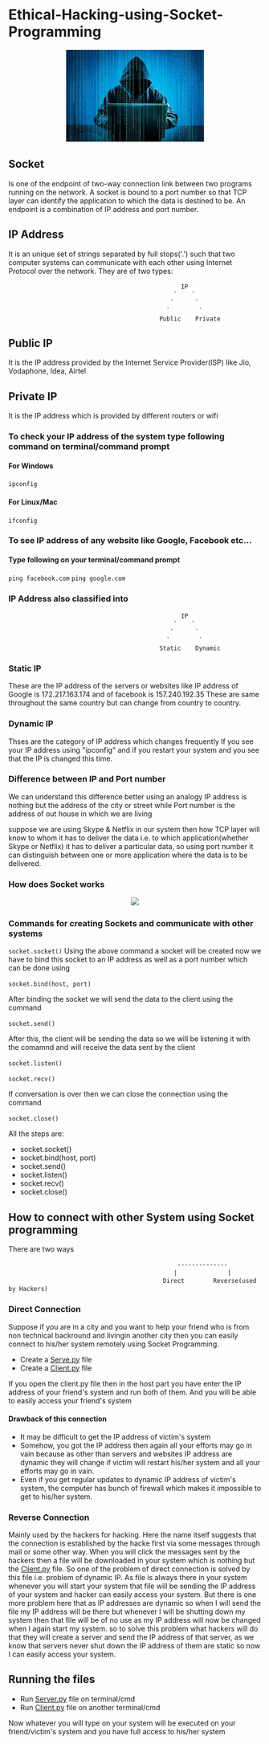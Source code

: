 # Ethical-Hacking-using-Socket-Programming

<p align="center">
  <img src = "images/ethical_hacker.jpg" />
</p>

## Socket
Is one of the endpoint of two-way connection link between two programs running on the network. A socket is bound to a port number so
that TCP layer can identify the application to which the data is destined to be. An endpoint is a combination of IP address and port number.

## IP Address
It is an unique set of strings separated by full stops('.') such that two computer systems can communicate with each other using Internet
Protocol over the network. 
They are of two types:
```
                                                IP
                                              `    `
                                             `      `
                                            `        `
                                          Public    Private 
```
## Public IP
It is the IP address provided by the Internet Service Provider(ISP) like Jio, Vodaphone, Idea, Airtel

## Private IP
It is the IP address which is provided by different routers or wifi

### To check your IP address of the system type following command on terminal/command prompt
#### For Windows
``` ipconfig ```

#### For Linux/Mac
``` ifconfig ```

### To see IP address of any website like Google, Facebook etc...
#### Type following on your terminal/command prompt
` ping facebook.com `
` ping google.com `

### IP Address also classified into
```
                                                IP
                                              `    `
                                             `      `
                                            `        `
                                          Static    Dynamic 
```
### Static IP
These are the IP address of the servers or websites like IP address of Google is 172.217.163.174 and of facebook is 157.240.192.35
These are same throughout the same country but can change from country to country.

### Dynamic IP
Thses are the category of IP address which changes frequently
If you see your IP address using "ipconfig" and if you restart your system and you see that the IP is changed this time.

### Difference between IP and Port number
We can understand this difference better using an analogy
IP address is nothing but the address of the city or street while Port number is the address of out house in which we are living

suppose we are using Skype & Netflix in our system then how TCP layer will know to whom it has to deliver the data i.e. to which application(whether Skype or Netflix) it has to deliver a particular data, so using port number it can distinguish between one or more application where the data is to be delivered.  

### How does Socket works

<p align="center">
  <img src = "images/socket.png" />
</p>


### Commands for creating Sockets and communicate with other systems

` socket.socket() `
Using the above command a socket will be created now we have to bind this socket to an IP address as well as a port number which can be
done using

`socket.bind(host, port)`

After binding the socket we will send the data to the client using the command

`socket.send()`

After this, the client will be sending the data so we will be listening it with the comamnd and will receive the data sent by the client

```socket.listen()```

```socket.recv()```

If conversation is over then we can close the connection using the command

`socket.close()`

All the steps are:
  - socket.socket()
  - socket.bind(host, port)
  - socket.send()
  - socket.listen()
  - socket.recv()
  - socket.close()
  
## How to connect with other System using Socket programming

There are two ways
```                                                  |
                                               -------------- 
                                              |              |
                                           Direct        Reverse(used by Hackers)
```

### Direct Connection
Suppose if you are in a city and you want to help your friend who is from non technical backround and livingin another city then you
can easily connect to his/her system remotely using Socket Programming.
  - Create a [Serve.py](https://github.com/kampaitees/Ethical-Hacking-using-Socket-Programming/blob/master/Single%20Client(Reverse%20shell%20V1)/server.py) file
  - Create a [Client.py](https://github.com/kampaitees/Ethical-Hacking-using-Socket-Programming/blob/master/Single%20Client(Reverse%20shell%20V1)/client.py) file

If you open the client.py file then in the host part you have enter the IP address of your friend's system and run both of them.
And you will be able to easily access your friend's system

#### Drawback of this connection
  - It may be difficult to get the IP address of victim's system 
  - Somehow, you got the IP address then again all your efforts may go in vain because as other than servers and websites IP address
    are dynamic they will change if victim will restart his/her system and all your efforts may go in vain.
  - Even if you get regular updates to dynamic IP address of victim's system, the computer has bunch of firewall which makes it             impossible to get to his/her system.
  
### Reverse Connection
Mainly used by the hackers for hacking. Here the name itself suggests that the connection is established by the hacke first via some
messages through mail or some other way. When you will click the messages sent by the hackers then a file will be downloaded in your
system which is nothing but the [Client.py](https://github.com/kampaitees/Ethical-Hacking-using-Socket-Programming/blob/master/Single%20Client(Reverse%20shell%20V1)/client.py) file. 
So one of the problem of direct connection is solved by this file i.e. problem of dynamic IP. As file is always there in your system
whenever you will start your system that file will be sending the IP address of your system and hacker can easily access your system.
But there is one more problem here that as IP addresses are dynamic so when I will send the file my IP address will be there but whenever I will be shutting down my system then that file will be of no use as my IP address will now be changed when I again start my system. so to solve this problem what hackers will do that they will create a server and send the IP address of that server, as we know that servers never shut down the IP address of them are static so now I can easily access your system.

## Running the files
  - Run [Server.py](https://github.com/kampaitees/Ethical-Hacking-using-Socket-Programming/blob/master/Single%20Client(Reverse%20shell%20V1)/server.py) file on terminal/cmd
  - Run [Client.py](https://github.com/kampaitees/Ethical-Hacking-using-Socket-Programming/blob/master/Single%20Client(Reverse%20shell%20V1)/client.py) file on another terminal/cmd
  
Now whatever you will type on your system will be executed on your friend/victim's system and you have full access to his/her system
